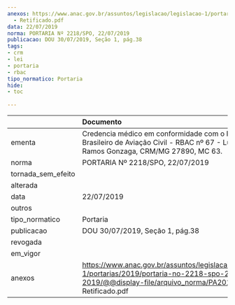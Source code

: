 ```yaml
---
anexos: https://www.anac.gov.br/assuntos/legislacao/legislacao-1/portarias/2019/portaria-no-2218-spo-22-07-2019/@@display-file/arquivo_norma/PA2019-2218
  - Retificado.pdf
data: 22/07/2019
norma: PORTARIA Nº 2218/SPO, 22/07/2019
publicacao: DOU 30/07/2019, Seção 1, pág.38
tags:
- crm
- lei
- portaria
- rbac
tipo_normatico: Portaria
hide: 
- toc 
 
---
```


|                    | Documento                                                                                                                                                         |
|:-------------------|:------------------------------------------------------------------------------------------------------------------------------------------------------------------|
| ementa             | Credencia médico em conformidade com o Regulamento Brasileiro de Aviação Civil - RBAC nº 67 - Luciana Ramos Gonzaga, CRM/MG 27890, MC 63.                         |
| norma              | PORTARIA Nº 2218/SPO, 22/07/2019                                                                                                                                  |
| tornada_sem_efeito |                                                                                                                                                                   |
| alterada           |                                                                                                                                                                   |
| data               | 22/07/2019                                                                                                                                                        |
| outros             |                                                                                                                                                                   |
| tipo_normatico     | Portaria                                                                                                                                                          |
| publicacao         | DOU 30/07/2019, Seção 1, pág.38                                                                                                                                   |
| revogada           |                                                                                                                                                                   |
| em_vigor           |                                                                                                                                                                   |
| anexos             | https://www.anac.gov.br/assuntos/legislacao/legislacao-1/portarias/2019/portaria-no-2218-spo-22-07-2019/@@display-file/arquivo_norma/PA2019-2218 - Retificado.pdf |